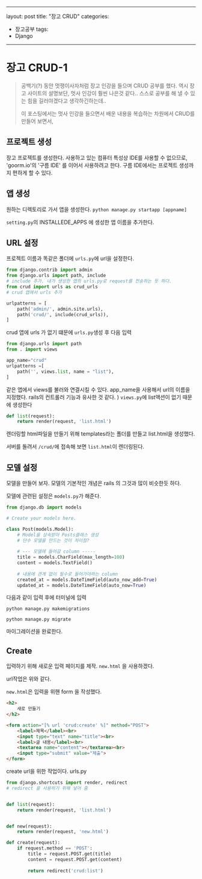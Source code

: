 
---
layout: post
title: "장고 CRUD"
categories:
  - 장고공부
tags:
  - Django
---



# 장고 CRUD-1
> 
> 공백기(?) 동안 멋쟁이사자처럼 장고 인강을 들으며 CRUD 공부를 했다.
> 역시 장고 사이트의 설명보단, 멋사 인강이 훨씬 나은것 같다..
> 스스로 공부를 해 낼 수 있는 힘을 길러야겠다고 생각하긴하는데..
>  
> 이 포스팅에서는 멋사 인강을 들으면서 배운 내용을 복습하는 차원에서  CRUD를 만들어 보면서, 


## 프로젝트 생성

장고 프로젝트를 생성한다.
사용하고 있는 컴퓨터 특성상 IDE를 사용할 수 없으므로, 'goorm.io'의 '구름 IDE' 를 이어서 사용하려고 한다.
구름 IDE에서는 프로젝트 생성까지 편하게 할 수 있다.

## 앱 생성

원하는 디렉토리로 가서 앱을 생성한다. ``python manage.py startapp [appname]``

`setting.py`의 INSTALLEDE_APPS 에 생성한 앱 이름을 추가한다.


## URL 설정
프로젝트 이름과 똑같은 폴더에 `urls.py`에 url을 설정한다.

~~~ python
from django.contrib import admin
from django.urls import path, include
# include 추가. 내가 생성한 앱의 urls.py로 request를 전송하는 듯 하다.
from crud import urls as crud_urls
# crud 앱에서 urls 추가

urlpatterns = [
    path('admin/', admin.site.urls),
    path('crud/', include(crud_urls)),
]
~~~
crud 앱에 urls 가 없기 떄문에 `urls.py`생성 후 다음 입력
~~~python
from django.urls import path
from . import views

app_name="crud"
urlpatterns =[
    path('', views.list, name = "list"),
]
~~~

같은 앱에서 views를 불러와 연결시킬 수 있다.
app_name을 사용해서 url의 이름을 지정했다. rails의 컨트롤러 기능과 유사한 것 같다.
)
`views.py`에 list액션이 없기 때문에 생성한다

~~~python
def list(request):
    return render(request, 'list.html')
~~~
렌더링할 html파일을 만들기 위해 templates라는 폴더를 만들고 list.html을 생성했다.

서버를 돌려서 `/crud/`에 접속해 보면 `list.html`이 렌더링된다.


## 모델 설정
모델을 만들어 보자. 모델의 기본적인 개념은 rails 의 그것과 많이 비슷한듯 하다.

모델에 관련된 설정은 `models.py`가 해준다.
~~~python
from django.db import models

# Create your models here.

class Post(models.Model):
    # Model을 상속받아 Posts클래스 생성
    # 단수 모델을 만드는 것이 차이점?
    
    # --- 모델에 들어갈 column -----
    title = models.CharField(max_length=100)
    content = models.TextField()
    
    # 내용에 관계 없이 필수로 들어가야하는 column
    created_at = models.DateTimeField(auto_now_add=True)
    updated_at = models.DateTimeField(auto_now=True)
~~~
다음과 같이 입력 후에 터미널에 입력

~~~
python manage.py makemigrations

python manage.py migrate
~~~

마이그레이션을 완료한다.

## Create

입력하기 위해 새로운 입력 페이지를 제작.
`new.html` 을 사용하겠다.

url작업은 위와 같다.

`new.html`은 입력을 위핸 form 을 작성했다.
~~~html
<h2>
    새로 만들기
</h2>

<form action="[% url 'crud:create' %]" method="POST">
    <label>제목</label><br>
    <input type="text" name="title"><br>
    <label>글 내용</label><br>
    <textarea name="content"></textarea><br>
    <input type="submit" value="제출">
</form>
~~~


create url을 위한 작업이다.
urls.py
~~~python
from django.shortcuts import render, redirect
# redirect 을 사용하기 위해 넣어 줌


def list(request):
    return render(request, 'list.html')


def new(request):
    return render(request, 'new.html')

def create(request):
    if request.method == 'POST':
        title = request.POST.get(title)
        content = request.POST.get(content)
        
        return redirect('crud:list')
~~~



<!--stackedit_data:
eyJoaXN0b3J5IjpbLTE4MTY3Njg3NTgsLTE2NDkyOTY3MDcsLT
IwMjQ2MTU5NTYsMjE2OTQyMjA2LC0yODQzODM5OTksMTg0Nzg2
NTIzNSwzOTc1NjM3MDQsMTkwMDU1OTc1MSw5MDQ2MjA5ODgsLT
EyMDY3NDk2NjYsLTMzMjQ1NTM2M119
-->